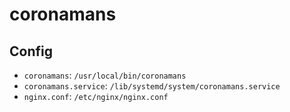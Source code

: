 # coronamans

## Config

* `coronamans`: `/usr/local/bin/coronamans`
* `coronamans.service`: `/lib/systemd/system/coronamans.service`
* `nginx.conf`: `/etc/nginx/nginx.conf`